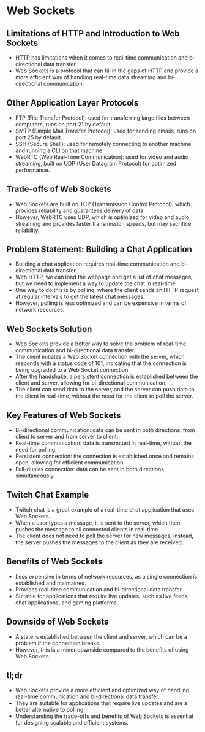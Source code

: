 # Web Sockets

## Limitations of HTTP and Introduction to Web Sockets

- HTTP has limitations when it comes to real-time communication and bi-directional data transfer.
- Web Sockets is a protocol that can fill in the gaps of HTTP and provide a more efficient way of handling real-time data streaming and bi-directional communication.

## Other Application Layer Protocols

- FTP (File Transfer Protocol): used for transferring large files between computers, runs on port 21 by default.
- SMTP (Simple Mail Transfer Protocol): used for sending emails, runs on port 25 by default.
- SSH (Secure Shell): used for remotely connecting to another machine and running a CLI on that machine.
- WebRTC (Web Real-Time Communication): used for video and audio streaming, built on UDP (User Datagram Protocol) for optimized performance.

## Trade-offs of Web Sockets

- Web Sockets are built on TCP (Transmission Control Protocol), which provides reliability and guarantees delivery of data.
- However, WebRTC uses UDP, which is optimized for video and audio streaming and provides faster transmission speeds, but may sacrifice reliability.

## Problem Statement: Building a Chat Application

- Building a chat application requires real-time communication and bi-directional data transfer.
- With HTTP, we can load the webpage and get a list of chat messages, but we need to implement a way to update the chat in real-time.
- One way to do this is by polling, where the client sends an HTTP request at regular intervals to get the latest chat messages.
- However, polling is less optimized and can be expensive in terms of network resources.

## Web Sockets Solution

- Web Sockets provide a better way to solve the problem of real-time communication and bi-directional data transfer.
- The client initiates a Web Socket connection with the server, which responds with a status code of 101, indicating that the connection is being upgraded to a Web Socket connection.
- After the handshake, a persistent connection is established between the client and server, allowing for bi-directional communication.
- The client can send data to the server, and the server can push data to the client in real-time, without the need for the client to poll the server.

## Key Features of Web Sockets

- Bi-directional communication: data can be sent in both directions, from client to server and from server to client.
- Real-time communication: data is transmitted in real-time, without the need for polling.
- Persistent connection: the connection is established once and remains open, allowing for efficient communication.
- Full-duplex connection: data can be sent in both directions simultaneously.

## Twitch Chat Example

- Twitch chat is a great example of a real-time chat application that uses Web Sockets.
- When a user types a message, it is sent to the server, which then pushes the message to all connected clients in real-time.
- The client does not need to poll the server for new messages; instead, the server pushes the messages to the client as they are received.

## Benefits of Web Sockets

- Less expensive in terms of network resources, as a single connection is established and maintained.
- Provides real-time communication and bi-directional data transfer.
- Suitable for applications that require live updates, such as live feeds, chat applications, and gaming platforms.

## Downside of Web Sockets

- A state is established between the client and server, which can be a problem if the connection breaks.
- However, this is a minor downside compared to the benefits of using Web Sockets.

## tl;dr

- Web Sockets provide a more efficient and optimized way of handling real-time communication and bi-directional data transfer.
- They are suitable for applications that require live updates and are a better alternative to polling.
- Understanding the trade-offs and benefits of Web Sockets is essential for designing scalable and efficient systems.
